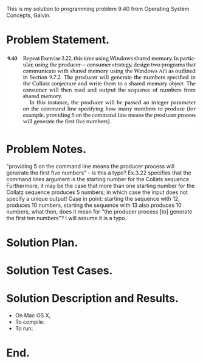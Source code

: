 This is my solution to programming problem 9.40 from Operating System Concepts, Galvin.

# Problem Statement.



![](imgs/img0.png)


# Problem Notes.


"providing 5 on the command line means the producer process will generate the first five numbers" - is this a typo? Ex.3.22 specifies that the command lines argument is the starting number for the Collats sequence. Furthermore, it may be the case that more than one starting number for the Collatz sequence produces 5 numbers; in which case the input does not specify a unique output! Case in point: starting the sequence with 12, produces 10 numbers, starting the sequence with 13 also produces 10 numbers, what then, does it mean for "the producer process \[to\] generate the first ten numbers"? I will assume it is a typo.

# Solution Plan.


# Solution Test Cases.


# Solution Description and Results.

* On Mac OS X,
* To compile:
* To run:

# End.
